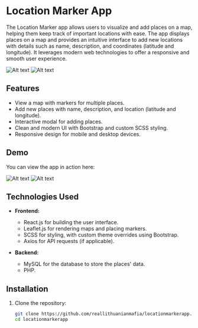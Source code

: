 # Location Marker App

The Location Marker app allows users to visualize and add places on a map, helping them keep track of important locations with ease. The app displays places on a map and provides an intuitive interface to add new locations with details such as name, description, and coordinates (latitude and longitude). It leverages modern web technologies to offer a responsive and smooth user experience.

![Alt text](https://i.ibb.co/Hzw78vm/d1.png)
![Alt text](https://i.ibb.co/YkgSGGb/d2.png)

## Features
- View a map with markers for multiple places.
- Add new places with name, description, and location (latitude and longitude).
- Interactive modal for adding places.
- Clean and modern UI with Bootstrap and custom SCSS styling.
- Responsive design for mobile and desktop devices.

## Demo

You can view the app in action here: 

![Alt text](https://i.ibb.co/Hzw78vm/d1.png)
![Alt text](https://i.ibb.co/YkgSGGb/d2.png)

## Technologies Used

- **Frontend:**
  - React.js for building the user interface.
  - Leaflet.js for rendering maps and placing markers.
  - SCSS for styling, with custom theme overrides using Bootstrap.
  - Axios for API requests (if applicable).
  
- **Backend:**
  - MySQL for the database to store the places' data.
  - PHP.

## Installation

1. Clone the repository:
   ```bash
   git clone https://github.com/reallithuanianmafia/locationmarkerapp.git
   cd locationmarkerapp
